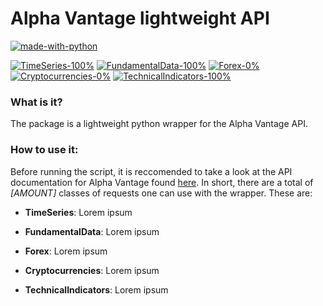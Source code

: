 # Alpha Vantage lightweight API
[![made-with-python](https://img.shields.io/badge/Made%20with-Python-1f425f.svg)](https://www.python.org/) 

[![TimeSeries-100%](https://img.shields.io/badge/TimeSeries-100%25-brightgreen)](https://github.com/HaakonSvane/Icarus/blob/master/src/alphavantage/alpha_vantage_api/timeseries.py)
[![FundamentalData-100%](https://img.shields.io/badge/FundamentalData-100%25-brightgreen)](https://github.com/HaakonSvane/Icarus/blob/master/src/alphavantage/alpha_vantage_api/fundamentaldata.py)
[![Forex-0%](https://img.shields.io/badge/Forex-0%25-red)]()
[![Cryptocurrencies-0%](https://img.shields.io/badge/Cryptocurrencies-0%25-red)]()
[![TechnicalIndicators-100%](https://img.shields.io/badge/TechnicalIndicators-100%25-brightgreen)]()
### What is it?
The package is a lightweight python wrapper for the Alpha Vantage API.

### How to use it:
Before running the script, it is reccomended to take a look at the API documentation for Alpha Vantage found [here](https://www.alphavantage.co/documentation/).
In short, there are a total of _[AMOUNT]_ classes of requests one can use with the wrapper. These are:

* __TimeSeries__: Lorem ipsum

* __FundamentalData__: Lorem ipsum

* __Forex__: Lorem ipsum

* __Cryptocurrencies__: Lorem ipsum

* __TechnicalIndicators__: Lorem ipsum